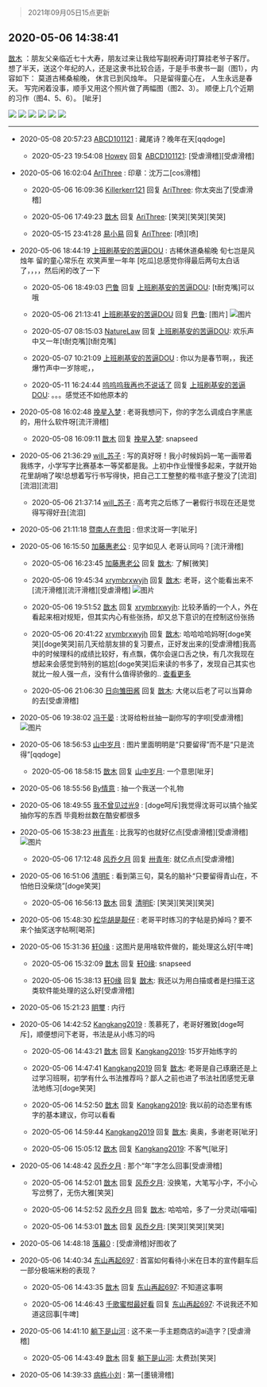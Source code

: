 > 2021年09月05日15点更新
<link rel="stylesheet" href="https://cdn.jsdelivr.net/gh/taotie6/sampleJSON@main/css/photo_show.css">


 ## 2020-05-06 14:38:41 

 [㪚木](https://www.coolapk.com/feed/18636514?shareKey=NmY5NDQ3NDVlZTkyNjEzMTc1NTE~) ：朋友父亲临近七十大寿，朋友过来让我给写副祝寿词打算挂老爷子客厅。想了半天，送这个年纪的人，还是这隶书比较合适，于是手书隶书一副（图1），内容如下：
莫道古稀桑榆晚，
休言已到风烛年。
只是留得童心在，
人生永远是春天。
写完闲着没事，顺手又用这个照片做了两幅图（图2、3）。<!--break-->
顺便上几个近期的习作（图4、5、6）。
[呲牙] 

<div class="album">
<img class="img-item" src="https://image.coolapk.com/feed/2020/0506/14/1081091_a1001662_7118_7828@1764x3636.jpeg" />
<img class="img-item" src="https://image.coolapk.com/feed/2020/0506/14/1081091_6c3058e0_7118_783@595x1218.jpeg" />
<img class="img-item" src="https://image.coolapk.com/feed/2020/0506/14/1081091_35b1cffb_7118_7832@595x1218.jpeg" />
<img class="img-item" src="https://image.coolapk.com/feed/2020/0506/14/1081091_f7273a75_7118_7833@1908x3456.jpeg" />
<img class="img-item" src="https://image.coolapk.com/feed/2020/0506/14/1081091_1500e3fb_7118_7835@2494x3325.jpeg" />
<img class="img-item" src="https://image.coolapk.com/feed/2020/0506/14/1081091_96f8b45f_7118_7837@2144x3865.jpeg" />
</div>

 ------- 

- 2020-05-08 20:57:23 [ABCD101121](uid=2429804) : 藏尾诗？晚年在天[qqdoge] 

    - 2020-05-23 19:54:08 [Howey](uid=2814167) 回复 [ABCD101121](uid=2429804): [受虐滑稽][受虐滑稽] 

- 2020-05-06 16:02:04 [AriThree](uid=1560115) : 印章：沈万二[cos滑稽] 

    - 2020-05-06 16:09:36 [Killerkerr121](uid=1250349) 回复 [AriThree](uid=1560115): 你太突出了[受虐滑稽] 

    - 2020-05-06 17:49:23 [㪚木](uid=1081091) 回复 [AriThree](uid=1560115): [笑哭][笑哭][笑哭] 

    - 2020-05-15 23:41:28 [易小易](uid=1150144) 回复 [AriThree](uid=1560115): [喷][喷] 

- 2020-05-06 18:44:19 [上班刷基安的苦逼DOU](uid=919898) : 古稀休道桑榆晚
旬七岂是风烛年
留的童心常乐在
欢笑声里一年年
[吃瓜]总感觉你得最后两句太白话了，，，，然后闲的改了一下 

    - 2020-05-06 18:49:03 [巴鲁](uid=810344) 回复 [上班刷基安的苦逼DOU](uid=919898): [t耐克嘴]可以哦 

    - 2020-05-06 21:13:41 [上班刷基安的苦逼DOU](uid=919898) 回复 [巴鲁](uid=810344): [图片] ![图片](https://image.coolapk.com/feed/2020/0506/21/919898_e36d2f7e_0821_1079@300x300.jpeg)

    - 2020-05-07 08:15:03 [NatureLaw](uid=1542912) 回复 [上班刷基安的苦逼DOU](uid=919898): 欢乐声中又一年[t耐克嘴][t耐克嘴] 

    - 2020-05-07 10:21:09 [上班刷基安的苦逼DOU](uid=919898) : 你以为是春节啊，，我还爆竹声中一岁除呢，， 

    - 2020-05-11 16:24:44 [呜呜呜我再也不说话了](uid=897110) 回复 [上班刷基安的苦逼DOU](uid=919898): 。。。感觉还不如他原本的 

- 2020-05-08 16:02:48 [挽星入梦](uid=1257078) : 老哥我想问下，你的字怎么调成白字黑底的，用什么软件呀[流汗滑稽] 

    - 2020-05-08 16:09:11 [㪚木](uid=1081091) 回复 [挽星入梦](uid=1257078): snapseed 

- 2020-05-06 21:36:29 [will_苏子](uid=529442) : 写的真好呀！我小时候妈妈一笔一画带着我练字，小学写字比赛基本一等奖都是我。上初中作业慢慢多起来，字就开始花里胡哨了唉!总想着写行书写得快，把自己工工整整的楷书底子整没了[流泪][流泪][流泪] 

    - 2020-05-06 21:37:14 [will_苏子](uid=529442) : 高考完之后练了一暑假行书现在还是觉得写得好丑[流泪] 

- 2020-05-06 21:11:18 [暨南人在贵阳](uid=2427652) : 但求沈哥一字[呲牙] 

- 2020-05-06 16:15:50 [加藤惠老公](uid=1266680) : 见字如见人  老哥认同吗？[流汗滑稽] 

    - 2020-05-06 16:23:45 [加藤惠老公](uid=1266680) 回复 [㪚木](uid=1081091): 了解[微笑] 

    - 2020-05-06 19:45:34 [xrymbrxwyjh](uid=1710564) 回复 [㪚木](uid=1081091): 老哥，这个能看出来不[流汗滑稽][流汗滑稽][受虐滑稽] ![图片](https://image.coolapk.com/feed/2020/0506/19/1710564_16560f69_5527_7124@2494x3325.jpeg)

    - 2020-05-06 19:51:52 [㪚木](uid=1081091) 回复 [xrymbrxwyjh](uid=1710564): 比较矛盾的一个人，外在看起来相对规矩，但其实内心有些张扬，却又总下意识的在控制这份张扬 

    - 2020-05-06 20:41:22 [xrymbrxwyjh](uid=1710564) 回复 [㪚木](uid=1081091): 哈哈哈哈妈呀[doge笑哭][doge笑哭]前几天给朋友排的复习要点，正好发出来的[受虐滑稽]我高中的时候理科的成绩比较好，有点飘，偶尔会逞口舌之快，有几次我现在想起来会感觉到特别的尴尬[doge笑哭]后来读的书多了，发现自己其实也就比一般人强一点，没有什么值得骄傲的.. <a href="/feed/replyList?id=129273383">查看更多</a> 

    - 2020-05-06 21:06:30 [日向雏田酱](uid=1891473) 回复 [㪚木](uid=1081091): 大佬以后老了可以当算命的去[受虐滑稽] 

- 2020-05-06 19:38:02 [冯于晏](uid=2980763) : 沈哥给粉丝抽一副你写的字呗[受虐滑稽] ![图片](https://image.coolapk.com/feed/2020/0506/19/2980763_5082_0262@283x212.gif)

- 2020-05-06 18:56:53 [山中岁月](uid=2158518) : 图片里面明明是“只要留得”而不是“只是流得”[qqdoge] 

    - 2020-05-06 18:58:15 [㪚木](uid=1081091) 回复 [山中岁月](uid=2158518): 一个意思[呲牙] 

- 2020-05-06 18:55:56 [By情意](uid=2227064) : 抽一个我送一个礼物 

- 2020-05-06 18:49:55 [我不曾见过光9](uid=1784401) : [doge呵斥]我觉得沈哥可以搞个抽奖
抽你写的东西
毕竟粉丝数在酷安都很多 

- 2020-05-06 15:38:23 [卅青年](uid=855301) : 比我写的也就好亿点[受虐滑稽][受虐滑稽] ![图片](https://image.coolapk.com/feed/2019/0720/11/617259_a3cf1e0c_2964_123@320x239.gif)

    - 2020-05-06 17:12:48 [风乔夕月](uid=2725527) 回复 [卅青年](uid=855301): 就亿点点[受虐滑稽] 

- 2020-05-06 16:51:06 [清明E](uid=1792072) : 看到第三句，莫名的脑补“只要留得青山在，不怕他日没柴烧”[doge笑哭] 

    - 2020-05-06 16:56:13 [㪚木](uid=1081091) 回复 [清明E](uid=1792072): [笑哭][笑哭][笑哭] 

- 2020-05-06 15:48:30 [松华胡是靓仔](uid=692318) : 老哥平时练习的字帖是扔掉吗？要不来个抽奖送字帖啊[喝茶] 

- 2020-05-06 15:31:36 [轩0缘](uid=739951) : 这图片是用啥软件做的，能处理这么好[牛啤] 

    - 2020-05-06 15:32:09 [㪚木](uid=1081091) 回复 [轩0缘](uid=739951): snapseed 

    - 2020-05-06 15:38:13 [轩0缘](uid=739951) 回复 [㪚木](uid=1081091): 我还以为用白描或者是扫描王这类软件能处理的这么好[受虐滑稽] 

- 2020-05-06 15:21:23 [眀璽](uid=1626200) : 内行 

- 2020-05-06 14:42:52 [Kangkang2019](uid=2876768) : 羡慕死了，老哥好雅致[doge呵斥]，顺便想问下老哥，书法是从小练习的吗 

    - 2020-05-06 14:43:21 [㪚木](uid=1081091) 回复 [Kangkang2019](uid=2876768): 15岁开始练字的 

    - 2020-05-06 14:47:41 [Kangkang2019](uid=2876768) 回复 [㪚木](uid=1081091): 老哥是自己琢磨还是上过学习班啊，初学有什么书法推荐吗？鄙人之前也进了书法社团感觉无章法地练习[doge笑哭] 

    - 2020-05-06 14:52:50 [㪚木](uid=1081091) 回复 [Kangkang2019](uid=2876768): 我以前的动态里有练字的基本建议，你可以看看 

    - 2020-05-06 14:59:44 [Kangkang2019](uid=2876768) 回复 [㪚木](uid=1081091): 奥奥，多谢老哥[呲牙] 

    - 2020-05-06 15:05:12 [㪚木](uid=1081091) 回复 [Kangkang2019](uid=2876768): 不客气[呲牙] 

- 2020-05-06 14:48:42 [风乔夕月](uid=2725527) : 那个“年”字怎么回事[受虐滑稽] 

    - 2020-05-06 14:52:01 [㪚木](uid=1081091) 回复 [风乔夕月](uid=2725527): 没换笔，大笔写小字，不小心写岔劈了，无伤大雅[笑哭] 

    - 2020-05-06 14:52:52 [风乔夕月](uid=2725527) 回复 [㪚木](uid=1081091): 哈哈哈，多了一分灵动[喵喵] 

    - 2020-05-06 14:53:01 [㪚木](uid=1081091) 回复 [风乔夕月](uid=2725527): [笑哭][笑哭][笑哭] 

- 2020-05-06 14:48:18 [落幕0](uid=1382501) : [受虐滑稽]好图收了 

- 2020-05-06 14:40:34 [东山再起697](uid=618146) : 首富如何看待小米在日本的宣传翻车后一部分极端米粉的表现？ 

    - 2020-05-06 14:43:35 [㪚木](uid=1081091) 回复 [东山再起697](uid=618146): 不知道这事啊 

    - 2020-05-06 14:46:43 [千歌蜜柑最好看](uid=1256624) 回复 [东山再起697](uid=618146): 不说我还不知道这回事[牛啤] 

- 2020-05-06 14:41:10 [躺下是山河](uid=2993240) : 这不来一手主题商店的ai造字？[受虐滑稽] 

    - 2020-05-06 14:43:49 [㪚木](uid=1081091) 回复 [躺下是山河](uid=2993240): 太费劲[笑哭] 

- 2020-05-06 14:39:33 [病栋小刘](uid=1558516) : 第一[墨镜滑稽] 

